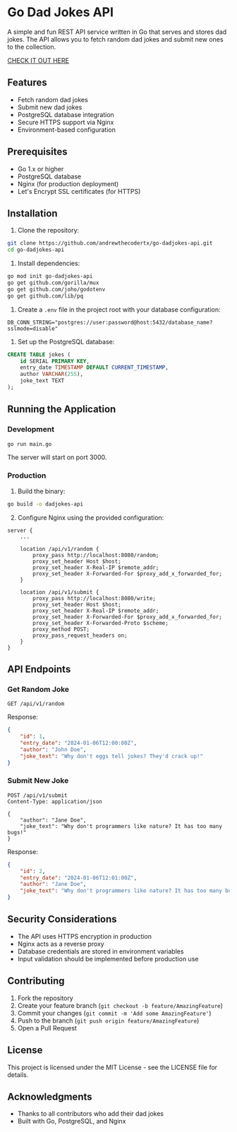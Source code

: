 # Go Dad Jokes API

A simple and fun REST API service written in Go that serves and stores dad
jokes. The API allows you to fetch random dad jokes and submit new ones to the
collection.

[CHECK IT OUT HERE](https://dadjokes.developersandbox.xyz/api/v2/random)

## Features

- Fetch random dad jokes
- Submit new dad jokes
- PostgreSQL database integration
- Secure HTTPS support via Nginx
- Environment-based configuration

## Prerequisites

- Go 1.x or higher
- PostgreSQL database
- Nginx (for production deployment)
- Let's Encrypt SSL certificates (for HTTPS)

## Installation

1. Clone the repository:

```bash
git clone https://github.com/andrewthecodertx/go-dadjokes-api.git
cd go-dadjokes-api
```

1. Install dependencies:

```bash
go mod init go-dadjokes-api
go get github.com/gorilla/mux
go get github.com/joho/godotenv
go get github.com/lib/pq
```

1. Create a `.env` file in the project root with your database configuration:

```env
DB_CONN_STRING="postgres://user:password@host:5432/database_name?sslmode=disable"
```

1. Set up the PostgreSQL database:

```sql
CREATE TABLE jokes (
    id SERIAL PRIMARY KEY,
    entry_date TIMESTAMP DEFAULT CURRENT_TIMESTAMP,
    author VARCHAR(255),
    joke_text TEXT
);
```

## Running the Application

### Development

```bash
go run main.go
```

The server will start on port 3000.

### Production

1. Build the binary:

```bash
go build -o dadjokes-api
```

2. Configure Nginx using the provided configuration:

```nginx
server {
    ...

    location /api/v1/random {
        proxy_pass http://localhost:8080/random;
        proxy_set_header Host $host;
        proxy_set_header X-Real-IP $remote_addr;
        proxy_set_header X-Forwarded-For $proxy_add_x_forwarded_for;
    }

    location /api/v1/submit {
        proxy_pass http://localhost:8080/write;
        proxy_set_header Host $host;
        proxy_set_header X-Real-IP $remote_addr;
        proxy_set_header X-Forwarded-For $proxy_add_x_forwarded_for;
        proxy_set_header X-Forwarded-Proto $scheme;
        proxy_method POST;
        proxy_pass_request_headers on;
    }
}
```

## API Endpoints

### Get Random Joke

```http
GET /api/v1/random
```

Response:

```json
{
    "id": 1,
    "entry_date": "2024-01-06T12:00:00Z",
    "author": "John Doe",
    "joke_text": "Why don't eggs tell jokes? They'd crack up!"
}
```

### Submit New Joke

```http
POST /api/v1/submit
Content-Type: application/json

{
    "author": "Jane Doe",
    "joke_text": "Why don't programmers like nature? It has too many bugs!"
}
```

Response:

```json
{
    "id": 2,
    "entry_date": "2024-01-06T12:01:00Z",
    "author": "Jane Doe",
    "joke_text": "Why don't programmers like nature? It has too many bugs!"
}
```

## Security Considerations

- The API uses HTTPS encryption in production
- Nginx acts as a reverse proxy
- Database credentials are stored in environment variables
- Input validation should be implemented before production use

## Contributing

1. Fork the repository
2. Create your feature branch (`git checkout -b feature/AmazingFeature`)
3. Commit your changes (`git commit -m 'Add some AmazingFeature'`)
4. Push to the branch (`git push origin feature/AmazingFeature`)
5. Open a Pull Request

## License

This project is licensed under the MIT License - see the LICENSE file for details.

## Acknowledgments

- Thanks to all contributors who add their dad jokes
- Built with Go, PostgreSQL, and Nginx
